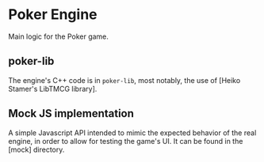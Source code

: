 # Poker Engine

Main logic for the Poker game.

## poker-lib

The engine's C++ code is in `poker-lib`, most notably, the use of [Heiko Stamer's LibTMCG library].

## Mock JS implementation

A simple Javascript API intended to mimic the expected behavior of the real engine, in order to allow for testing the game's UI. It can be found in the [mock] directory.
